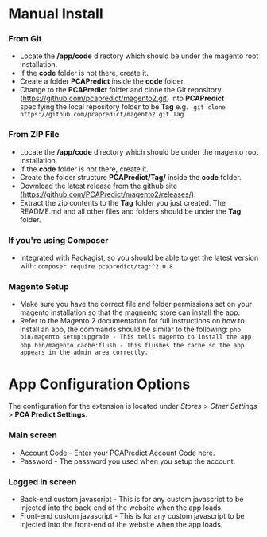 # **Manual Install**

### From Git
- Locate the **/app/code** directory which should be under the magento root installation.
- If the **code** folder is not there, create it.
- Create a folder **PCAPredict** inside the **code** folder. 
- Change to the **PCAPredict** folder and clone the Git repository (https://github.com/pcapredict/magento2.git) into **PCAPredict** specifying the local repository folder to be **Tag** 
e.g. ``` git clone https://github.com/pcapredict/magento2.git Tag```

### From ZIP File
- Locate the **/app/code** directory which should be under the magento root installation.
- If the **code** folder is not there, create it.
- Create the folder structure **PCAPredict/Tag/** inside the **code** folder. 
- Download the latest release from the github site (https://github.com/PCAPredict/magento2/releases/).
- Extract the zip contents to the **Tag** folder you just created. The README.md and all other files and folders should be under the **Tag** folder.

### If you're using Composer
- Integrated with Packagist, so you should be able to get the latest version with:
```composer require pcapredict/tag:^2.0.8```

### Magento Setup
- Make sure you have the correct file and folder permissions set on your magento installation so that the magnento store can install the app.
- Refer to the Magento 2 documentation for full instructions on how to install an app, the commands should be similar to the following:
```php bin/magento setup:upgrade - This tells magento to install the app.```
```php bin/magento cache:flush - This flushes the cache so the app appears in the admin area correctly.```

# **App Configuration Options**

The configuration for the extension is located under *Stores* > *Other Settings* > **PCA Predict Settings**.

### Main screen
- Account Code - Enter your PCAPredict Account Code here.
- Password - The password you used when you setup the account.

### Logged in screen
- Back-end custom javascript - This is for any custom javascript to be injected into the back-end of the website when the app loads.
- Front-end custom javascript - This is for any custom javascript to be injected into the front-end of the website when the app loads.